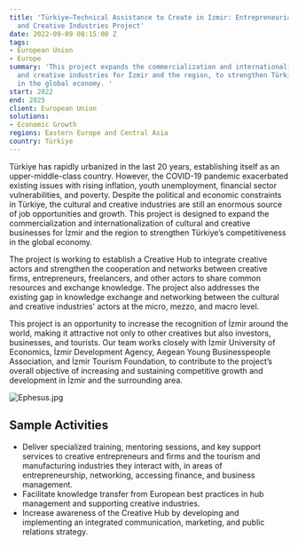 ```yaml
---
title: 'Türkiye—Technical Assistance to Create in Izmir: Entrepreneurial Hub of Cultural
  and Creative Industries Project'
date: 2022-09-09 08:15:00 Z
tags:
- European Union
- Europe
summary: 'This project expands the commercialization and internationalization of cultural
  and creative industries for İzmir and the region, to strengthen Türkiye’s competitiveness
  in the global economy. '
start: 2022
end: 2025
client: European Union
solutions:
- Economic Growth
regions: Eastern Europe and Central Asia
country: Türkiye
---
```


Türkiye has rapidly urbanized in the last 20 years, establishing itself as an upper-middle-class country. However, the COVID-19 pandemic exacerbated existing issues with rising inflation, youth unemployment, financial sector vulnerabilities, and poverty. Despite the political and economic constraints in Türkiye, the cultural and creative industries are still an enormous source of job opportunities and growth. This project is designed to expand the commercialization and internationalization of cultural and creative businesses for İzmir and the region to strengthen Türkiye’s competitiveness in the global economy. 

The project is working to establish a Creative Hub to integrate creative actors and strengthen the cooperation and networks between creative firms, entrepreneurs, freelancers, and other actors to share common resources and exchange knowledge. The project also addresses the existing gap in knowledge exchange and networking between the cultural and creative industries' actors at the micro, mezzo, and macro level. 

This project is an opportunity to increase the recognition of İzmir around the world, making it attractive not only to other creatives but also investors, businesses, and tourists. Our team works closely with İzmir University of Economics, İzmir Development Agency, Aegean Young Businesspeople Association, and İzmir Tourism Foundation, to contribute to the project’s overall objective of increasing and sustaining competitive growth and development in İzmir and the surrounding area. 

![Ephesus.jpg](/uploads/Ephesus.jpg)

## Sample Activities

* Deliver specialized training, mentoring sessions, and key support services to creative entrepreneurs and firms and the tourism and manufacturing industries they interact with, in areas of entrepreneurship, networking, accessing finance, and business management. 
* Facilitate knowledge transfer from European best practices in hub management and supporting creative industries.
* Increase awareness of the Creative Hub by developing and implementing an integrated communication, marketing, and public relations strategy.